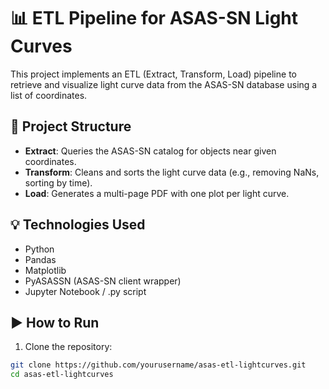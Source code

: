 # 📊 ETL Pipeline for ASAS-SN Light Curves

This project implements an ETL (Extract, Transform, Load) pipeline to retrieve and visualize light curve data from the ASAS-SN database using a list of coordinates.

## 🧩 Project Structure

- **Extract**: Queries the ASAS-SN catalog for objects near given coordinates.
- **Transform**: Cleans and sorts the light curve data (e.g., removing NaNs, sorting by time).
- **Load**: Generates a multi-page PDF with one plot per light curve.

## 💡 Technologies Used

- Python
- Pandas
- Matplotlib
- PyASASSN (ASAS-SN client wrapper)
- Jupyter Notebook / .py script

## ▶️ How to Run

1. Clone the repository:

```bash
git clone https://github.com/yourusername/asas-etl-lightcurves.git
cd asas-etl-lightcurves
